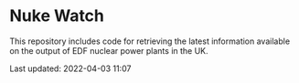 # Nuke Watch

This repository includes code for retrieving the latest information available on the output of EDF nuclear power plants in the UK.

Last updated: 2022-04-03 11:07